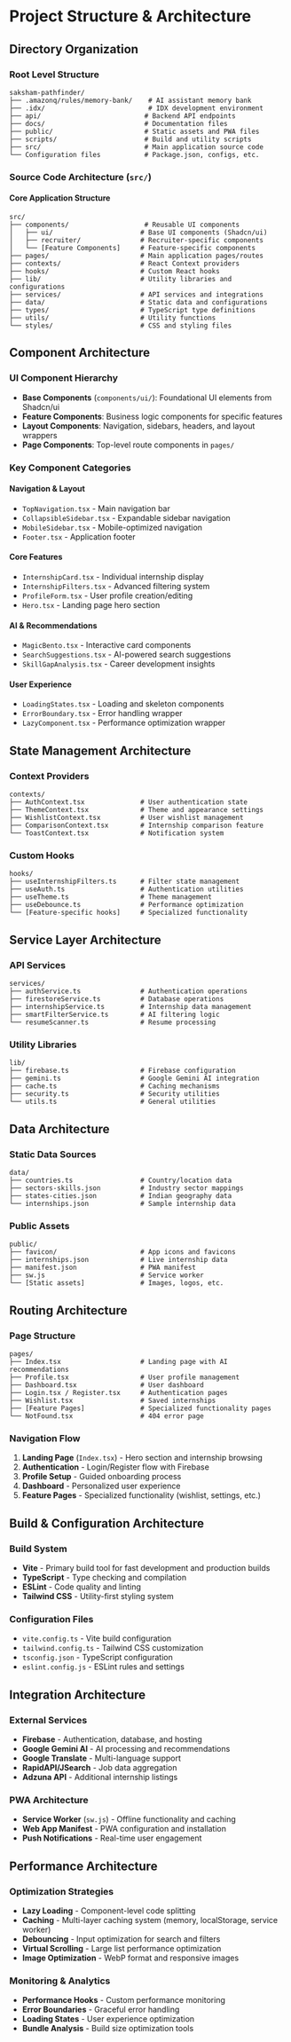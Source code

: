 # Project Structure & Architecture

## Directory Organization

### Root Level Structure
```
saksham-pathfinder/
├── .amazonq/rules/memory-bank/    # AI assistant memory bank
├── .idx/                          # IDX development environment
├── api/                          # Backend API endpoints
├── docs/                         # Documentation files
├── public/                       # Static assets and PWA files
├── scripts/                      # Build and utility scripts
├── src/                          # Main application source code
└── Configuration files           # Package.json, configs, etc.
```

### Source Code Architecture (`src/`)

#### Core Application Structure
```
src/
├── components/                   # Reusable UI components
│   ├── ui/                      # Base UI components (Shadcn/ui)
│   ├── recruiter/               # Recruiter-specific components
│   └── [Feature Components]     # Feature-specific components
├── pages/                       # Main application pages/routes
├── contexts/                    # React Context providers
├── hooks/                       # Custom React hooks
├── lib/                         # Utility libraries and configurations
├── services/                    # API services and integrations
├── data/                        # Static data and configurations
├── types/                       # TypeScript type definitions
├── utils/                       # Utility functions
└── styles/                      # CSS and styling files
```

## Component Architecture

### UI Component Hierarchy
- **Base Components** (`components/ui/`): Foundational UI elements from Shadcn/ui
- **Feature Components**: Business logic components for specific features
- **Layout Components**: Navigation, sidebars, headers, and layout wrappers
- **Page Components**: Top-level route components in `pages/`

### Key Component Categories

#### Navigation & Layout
- `TopNavigation.tsx` - Main navigation bar
- `CollapsibleSidebar.tsx` - Expandable sidebar navigation
- `MobileSidebar.tsx` - Mobile-optimized navigation
- `Footer.tsx` - Application footer

#### Core Features
- `InternshipCard.tsx` - Individual internship display
- `InternshipFilters.tsx` - Advanced filtering system
- `ProfileForm.tsx` - User profile creation/editing
- `Hero.tsx` - Landing page hero section

#### AI & Recommendations
- `MagicBento.tsx` - Interactive card components
- `SearchSuggestions.tsx` - AI-powered search suggestions
- `SkillGapAnalysis.tsx` - Career development insights

#### User Experience
- `LoadingStates.tsx` - Loading and skeleton components
- `ErrorBoundary.tsx` - Error handling wrapper
- `LazyComponent.tsx` - Performance optimization wrapper

## State Management Architecture

### Context Providers
```
contexts/
├── AuthContext.tsx              # User authentication state
├── ThemeContext.tsx             # Theme and appearance settings
├── WishlistContext.tsx          # User wishlist management
├── ComparisonContext.tsx        # Internship comparison feature
└── ToastContext.tsx             # Notification system
```

### Custom Hooks
```
hooks/
├── useInternshipFilters.ts      # Filter state management
├── useAuth.ts                   # Authentication utilities
├── useTheme.ts                  # Theme management
├── useDebounce.ts               # Performance optimization
└── [Feature-specific hooks]     # Specialized functionality
```

## Service Layer Architecture

### API Services
```
services/
├── authService.ts               # Authentication operations
├── firestoreService.ts          # Database operations
├── internshipService.ts         # Internship data management
├── smartFilterService.ts        # AI filtering logic
└── resumeScanner.ts             # Resume processing
```

### Utility Libraries
```
lib/
├── firebase.ts                  # Firebase configuration
├── gemini.ts                    # Google Gemini AI integration
├── cache.ts                     # Caching mechanisms
├── security.ts                  # Security utilities
└── utils.ts                     # General utilities
```

## Data Architecture

### Static Data Sources
```
data/
├── countries.ts                 # Country/location data
├── sectors-skills.json          # Industry sector mappings
├── states-cities.json           # Indian geography data
└── internships.json             # Sample internship data
```

### Public Assets
```
public/
├── favicon/                     # App icons and favicons
├── internships.json             # Live internship data
├── manifest.json                # PWA manifest
├── sw.js                        # Service worker
└── [Static assets]              # Images, logos, etc.
```

## Routing Architecture

### Page Structure
```
pages/
├── Index.tsx                    # Landing page with AI recommendations
├── Profile.tsx                  # User profile management
├── Dashboard.tsx                # User dashboard
├── Login.tsx / Register.tsx     # Authentication pages
├── Wishlist.tsx                 # Saved internships
├── [Feature Pages]              # Specialized functionality pages
└── NotFound.tsx                 # 404 error page
```

### Navigation Flow
1. **Landing Page** (`Index.tsx`) - Hero section and internship browsing
2. **Authentication** - Login/Register flow with Firebase
3. **Profile Setup** - Guided onboarding process
4. **Dashboard** - Personalized user experience
5. **Feature Pages** - Specialized functionality (wishlist, settings, etc.)

## Build & Configuration Architecture

### Build System
- **Vite** - Primary build tool for fast development and production builds
- **TypeScript** - Type checking and compilation
- **ESLint** - Code quality and linting
- **Tailwind CSS** - Utility-first styling system

### Configuration Files
- `vite.config.ts` - Vite build configuration
- `tailwind.config.ts` - Tailwind CSS customization
- `tsconfig.json` - TypeScript configuration
- `eslint.config.js` - ESLint rules and settings

## Integration Architecture

### External Services
- **Firebase** - Authentication, database, and hosting
- **Google Gemini AI** - AI processing and recommendations
- **Google Translate** - Multi-language support
- **RapidAPI/JSearch** - Job data aggregation
- **Adzuna API** - Additional internship listings

### PWA Architecture
- **Service Worker** (`sw.js`) - Offline functionality and caching
- **Web App Manifest** - PWA configuration and installation
- **Push Notifications** - Real-time user engagement

## Performance Architecture

### Optimization Strategies
- **Lazy Loading** - Component-level code splitting
- **Caching** - Multi-layer caching system (memory, localStorage, service worker)
- **Debouncing** - Input optimization for search and filters
- **Virtual Scrolling** - Large list performance optimization
- **Image Optimization** - WebP format and responsive images

### Monitoring & Analytics
- **Performance Hooks** - Custom performance monitoring
- **Error Boundaries** - Graceful error handling
- **Loading States** - User experience optimization
- **Bundle Analysis** - Build size optimization tools